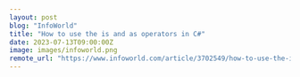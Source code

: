 ```yaml
---
layout: post
blog: "InfoWorld"
title: "How to use the is and as operators in C#"
date: 2023-07-13T09:00:00Z
image: images/infoworld.png
remote_url: "https://www.infoworld.com/article/3702549/how-to-use-the-is-and-as-operators-in-c-sharp.html#tk.rss_applicationdevelopment"
---
```


